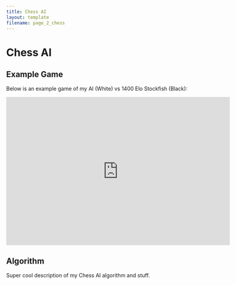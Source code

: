 ```yaml
---
title: Chess AI
layout: template
filename: page_2_chess
--- 
```


# Chess AI

## Example Game
Below is an example game of my AI (White) vs 1400 Elo Stockfish (Black):

<iframe src="https://lichess.org/embed/4j4lwfdy?theme=auto&bg=auto"
width=600 height=397 frameborder=0></iframe>

## Algorithm
Super cool description of my Chess AI algorithm and stuff.
